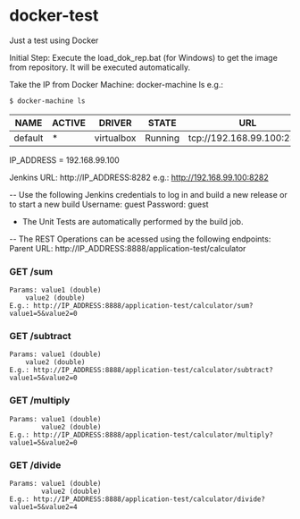 # docker-test
Just a test using Docker

Initial Step: Execute the load_dok_rep.bat (for Windows) to get the image from repository. It will be executed automatically.

Take the IP from Docker Machine: docker-machine ls
e.g.: 
```sh
$ docker-machine ls
```

| NAME | ACTIVE | DRIVER | STATE | URL | SWARM | DOCKER | ERRORS |
| ---- | ---- | ---- | ---- | ---- | ---- | ---- | ---- |
default | * | virtualbox | Running | tcp://192.168.99.100:2376 | | v1.12.2 | |

IP_ADDRESS = 192.168.99.100

Jenkins URL: http://IP_ADDRESS:8282 
e.g.: http://192.168.99.100:8282

--
Use the following Jenkins credentials to log in and build a new release or to start a new build
Username: guest
Password: guest

* The Unit Tests are automatically performed by the build job.

--
The REST Operations can be acessed using the following endpoints:
Parent URL: http://IP_ADDRESS:8888/application-test/calculator

### GET /sum
	Params: value1 (double)
		value2 (double)
	E.g.: http://IP_ADDRESS:8888/application-test/calculator/sum?value1=5&value2=0

### GET /subtract
	Params: value1 (double)
	    value2 (double)
	E.g.: http://IP_ADDRESS:8888/application-test/calculator/subtract?value1=5&value2=0

### GET /multiply
	Params: value1 (double)
		    value2 (double)
	E.g.: http://IP_ADDRESS:8888/application-test/calculator/multiply?value1=5&value2=0

### GET /divide
	Params: value1 (double)
		    value2 (double)
	E.g.: http://IP_ADDRESS:8888/application-test/calculator/divide?value1=5&value2=4
